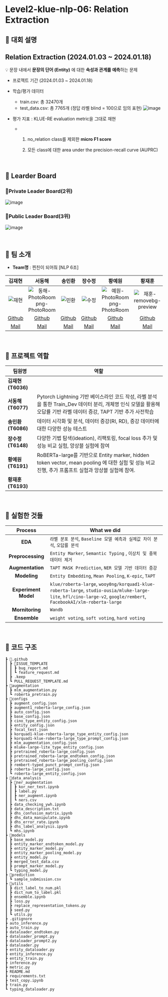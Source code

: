 # Level2-klue-nlp-06: Relation Extraction

## 📌 대회 설명
## Relation Extraction (2024.01.03 ~ 2024.01.18)
<aside>
  
💡 문장 내에서 **문장의 단어 (Entity)** 에 대한 **속성과 관계를 예측**하는 문제

</aside>

- 프로젝트 기간 (2024.01.03 ~ 2024.01.18)
- 학습/평가 데이터
    - train.csv: 총 32470개
    - test_data.csv: 총 7765개 (정답 라벨 blind = 100으로 임의 표현)
    ![image](https://github.com/boostcampaitech6/level2-klue-nlp-06/assets/82081872/0995baf4-9900-47d4-a93b-caf8fc122a94)

- 평가 지표 : KLUE-RE evaluation metric을 그대로 재현
    - 1) no_relation class를 제외한 **micro F1 score**
        
        2) 모든 class에 대한 area under the precision-recall curve (AUPRC)
<br>

## 📌 Learder Board
### **🥈Private Leader Board(2위)**
![image](https://github.com/boostcampaitech6/level2-klue-nlp-06/assets/82081872/625ccef3-229a-463f-9072-87b585f8d9ef)
### **🥉Public Leader Board(3위)**
![image](https://github.com/boostcampaitech6/level2-klue-nlp-06/assets/82081872/80e0eae9-dc69-419d-a511-f879745e933c)

<br>

## 📌 팀 소개

* **Team명** : 찐친이 되어줘 [NLP 6조]

|김재현|서동해|송민환|장수정|황예원|황재훈|
|:--:|:--:|:--:|:--:|:--:|:--:|
|![재현](https://github.com/boostcampaitech6/level2-klue-nlp-06/assets/82081872/fa007f29-007b-42c0-bb1a-f95176ad7d93)|![동해-PhotoRoom png-PhotoRoom](https://github.com/boostcampaitech6/level2-klue-nlp-06/assets/82081872/7ba86ba4-cd7a-4366-97aa-7669e7994a78)|![민환](https://github.com/boostcampaitech6/level2-klue-nlp-06/assets/82081872/a3614eb6-4757-4390-9196-f82a455b4418)|![수정](https://github.com/boostcampaitech6/level2-klue-nlp-06/assets/82081872/39b8b55c-d1d8-4125-bbf2-11a695bcbc23)|![예원-PhotoRoom png-PhotoRoom](https://github.com/boostcampaitech6/level2-klue-nlp-06/assets/82081872/46ab92c3-e6cc-455a-b9c3-a225c8730048)|![재훈-removebg-preview](https://github.com/boostcampaitech6/level2-klue-nlp-06/assets/82081872/5d8cf554-d59a-44fa-802d-38bd66111263)|
|[Github](https://github.com/finn-sharp)|[Github](https://github.com/DonghaeSuh)|[Github](https://github.com/codestudy25)|[Github](https://github.com/jo9392)|[Github](https://github.com/yeowonh)|[Github](https://github.com/iloveonsen)|
|[Mail](penguin-klg@jnu.ac.kr)|[Mail](donghaesuh2@gmail.com)|[Mail](meenham_song@naver.com)|[Mail](jo23892389@gmail.com)|[Mail](yeowonh@sju.ac.kr)|[Mail](mgs05144@gmail.com)|

<br>

## 📌 프로젝트 역할
| 팀원명 | 역할 |
| --- | --- |
| **김재현(T6036)** |  | 
| **서동해(T6077)** | Pytorch Lightning 기반 베이스라인 코드 작성, 라벨 분석을 통한 Train_Dev 데이터 분리, 개체명 인식 모델을 활용해 오답률 기반 라벨 데이터 증강, TAPT 기반 추가 사전학습 |
| **송민환(T6086)** | 데이터 시각화 및 분석, 데이터 증강(RI, RD), 증강 데이터에 대한 다양한 성능 테스트
| **장수정(T6148)** | 다양한 기법 탐색(ideation), 리팩토링, focal loss 추가 및 성능 비교 실험, 앙상블 실험에 참여 |
| **황예원(T6191)** | RoBERTa-large를 기반으로 Entity marker, hidden token vector, mean pooling 에 대한 실험 및 성능 비교 진행, 추가 프롬프트 실험과 앙상블 실험에 참여. |
| **황재훈(T6193)** |  |

<br>

## 📌 실험한 것들

|**Process**|**What we did**|
|:--:|--|
|**EDA**|`라벨 분포 분석`, `Baseline 모델 예측과 실제값 차이 분석`, `오답률 분석`|
|**Preprocessing**| `Entity Marker`, `Semantic Typing` , `이상치 및 중복 데이터 제거`|
|**Augmentation**|`TAPT MASK Prediction`, `NER 모델 기반 데이터 증강`|
|**Modeling**|`Entity Embedding`, `Mean Pooling`, `K-epic`, `TAPT`|
|**Experiment Model**|`klue/roberta-large`, `wooy0ng/korquad1-klue-roberta-large`, `studio-ousia/mluke-large-lite`, `hfl/cino-large-v2`, `google/rembert`, `FacebookAI/xlm-roberta-large`|
|**Mornitoring**| `Wandb`|
|**Ensemble**|`weight voting`, `soft voting`, `hard voting`|

<br>

## 📌 코드 구조
```
┣ 📂.github
┃ ┣ 📂ISSUE_TEMPLATE
┃ ┃ ┣ bug_report.md
┃ ┃ ┗ feature_request.md
┃ ┣ .keep
┃ ┗ PULL_REQUEST_TEMPLATE.md
┣ 📂augmentation
┃ ┣ mlm_augmentation.py
┃ ┗ roberta_pretrain.py
┣ 📂configs
┃ ┣ augment_config.json
┃ ┣ augment1_roberta-large_config.json
┃ ┣ auto_config.json
┃ ┣ base_config.json
┃ ┣ cino_type_entity_config.json
┃ ┣ entity_config.json
┃ ┣ focal_test.json
┃ ┣ korquad1-klue-roberta-large_type_entity_config.json
┃ ┣ korquad1-klue-roberta-large_type_prompt_config.json
┃ ┣ mlm_augmentation_config.json
┃ ┣ mluke-large-lite_type_entity_config.json
┃ ┣ pretrained_roberta-large_config.json
┃ ┣ pretrained_roberta-large_endtoken_config.json
┃ ┣ pretrained_roberta-large_pooling_config.json
┃ ┣ rembert-typed_punct_prompt_config.json
┃ ┣ roberta-large_config.json
┃ ┗ roberta-large_entity_config.json
┣ 📂data_analysis
┃ ┣ 📂ner_augmentation
┃ ┃ ┣ kor_ner_test.ipynb
┃ ┃ ┣ label.py
┃ ┃ ┣ ner_augment.ipynb
┃ ┃ ┗ ners.csv
┃ ┣ data_checking_ywh.ipynb
┃ ┣ data_description.txt
┃ ┣ dhs_confusion_matrix.ipynb
┃ ┣ dhs_data_manipulate.ipynb
┃ ┣ dhs_error_rate.ipynb
┃ ┣ dhs_label_analysis.ipynb
┃ ┗ mhs.ipynb
┣ 📂models
┃ ┣ base_model.py
┃ ┣ entity_marker_endtoken_model.py
┃ ┣ entity_marker_model.py
┃ ┣ entity_marker_pooling_model.py
┃ ┣ entity_model.py
┃ ┣ merged_test_data.csv
┃ ┣ prompt_marker_model.py
┃ ┗ typing_model.py
┣ 📂prediction
┃ ┗ sample_submission.csv
┣ 📂utils
┃ ┣ dict_label_to_num.pkl
┃ ┣ dict_num_to_label.pkl
┃ ┣ ensemble.ipynb
┃ ┣ loss.py
┃ ┣ replace_representation_tokens.py
┃ ┣ seed.py
┃ ┗ utils.py
┣ .gitignore
┣ auto_inference.py
┣ auto_train.py
┣ dataloader_endtoken.py
┣ dataloader_prompt.py
┣ dataloader_prompt2.py
┣ dataloader.py
┣ entity_dataloader.py
┣ entity_inference.py
┣ entity_train.py
┣ inference.py
┣ metric.py
┣ README.md
┣ requirements.txt
┣ test_copy.ipynb
┣ train.py
┗ typing_dataloader.py
```

